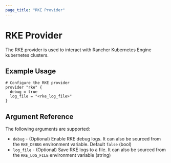 ```yaml
---
page_title: "RKE Provider"
---
```


# RKE Provider

The RKE provider is used to interact with Rancher Kubernetes Engine kubernetes clusters.

## Example Usage

```hcl
# Configure the RKE provider
provider "rke" {
  debug = true
  log_file = "<rke_log_file>"
}
```

## Argument Reference

The following arguments are supported:

* `debug` - (Optional) Enable RKE debug logs. It can also be sourced from the `RKE_DEBUG` environment variable. Default `false` (bool)
* `log_file` - (Optional) Save RKE logs to a file. It can also be sourced from the `RKE_LOG_FILE` environment variable (string)
